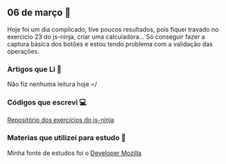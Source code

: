 ## 06 de março :pushpin:

Hoje foi um dia complicado, tive poucos resultados, pois fiquei travado no exercicio 23 do js-ninja, criar uma calculadora... Só conseguir fazer a captura básica dos botões e estou tendo problema com a validação das operações.

### Artigos que Li :newspaper:

Não fiz nenhuma leitura hoje =/

### Códigos que escrevi :computer:


[Repositório dos exercícios do js-ninja](https://github.com/crisgon/curso-javascript-ninja)


### Materias que utilizei para estudo :scroll:

Minha fonte de estudos foi o [Developer Mozilla](https://developer.mozilla.org/pt-BR/docs)










